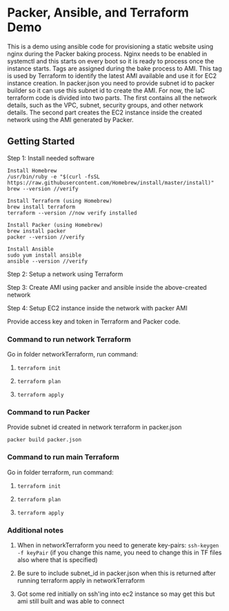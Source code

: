 # Packer, Ansible, and Terraform Demo

This is a demo using ansible code for provisioning a static website using nginx during the Packer baking process. Nginx needs to be enabled in systemctl and this starts on every boot so it is ready to process once the instance starts. Tags are assigned during the bake process to AMI. This tag is used by Terraform to identify the latest AMI available and use it for EC2 instance creation. In packer.json you need to provide subnet id to packer builder so it can use this subnet id to create the AMI. For now, the IaC terraform code is divided into two parts. The first contains all the network details, such as the VPC, subnet, security groups, and other network details. The second part creates the EC2 instance inside the created network using the AMI generated by Packer.

## Getting Started

Step 1: Install needed software

```
Install Homebrew 
/usr/bin/ruby -e "$(curl -fsSL https://raw.githubusercontent.com/Homebrew/install/master/install)"
brew --version //verify
```

```
Install Terraform (using Homebrew)
brew install terraform
terraform --version //now verify installed
```
```
Install Packer (using Homebrew)
brew install packer
packer --version //verify
```
```
Install Ansible 
sudo yum install ansible
ansible --version //verify
```

Step 2: Setup a network using Terraform

Step 3: Create AMI using packer and ansible inside the above-created network

Step 4: Setup EC2 instance inside the network with packer AMI

Provide access key and token in Terraform and Packer code.

### Command to run network Terraform

Go in folder networkTerraform, run command: 

1. `terraform init`

2. `terraform plan`

3. `terraform apply`

### Command to run Packer

Provide subnet id created in network terraform in packer.json

`packer build packer.json`

### Command to run main Terraform

Go in folder terraform, run command: 

1. `terraform init`

2. `terraform plan`

3. `terraform apply`

### Additional notes 

1. When in networkTerraform you need to generate key-pairs:  `ssh-keygen -f keyPair` (if you change this name, you need to change this in TF files also where that is specified)

2. Be sure to include subnet_id in packer.json when this is returned after running terraform apply in networkTerraform

3. Got some red initially on ssh'ing into ec2 instance so may get this but ami still built and was able to connect